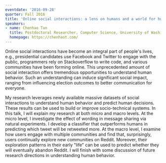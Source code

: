 ```yaml
---
eventdate: '2016-09-28'
quarter: Fall 2016
title: 'Online social interactions: a lens on humans and a world for humans'
speakers:
- name: Chenhao Tan
  title: Postdoctoral Researcher, Computer Science, University of Washington
  homepage: https://chenhaot.com/
---
```

Online social interactions have become an integral part of people's lives, e.g., presidential candidates use Facebook and Twitter to engage with the public, programmers rely on Stackoverflow to write code, and various communities have been forming online. This unprecedented amount of social interaction offers tremendous opportunities to understand human behavior. Such an understanding can induce significant social impact, ranging from influencing election outcomes to better communication for everyone. 

My research leverages newly available massive datasets of social interactions to understand human behavior and predict human decisions. These results can be used to build or improve socio-technical systems. In this talk, I will explain my research at both micro and macro levels. At the micro level, I investigate the effect of wording in message sharing via natural experiments. I develop a classifier that outperforms humans in predicting which tweet will be retweeted more. At the macro level, I examine how users engage with multiple communities and find that, surprisingly, users continually explore new communities on Reddit. Moreover, their exploration patterns in their early "life" can be used to predict whether they will eventually abandon Reddit. I will finish with some discussion of future research directions in understanding human behavior.